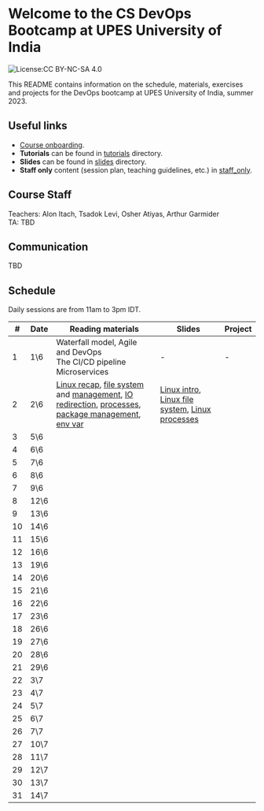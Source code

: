 # Welcome to the CS DevOps Bootcamp at UPES University of India

![License:CC BY-NC-SA 4.0](https://img.shields.io/badge/License-CC%20BY--NC--SA%204.0-lightgrey.svg)

This README contains information on the schedule, materials, exercises and projects for the DevOps bootcamp at UPES University of India, summer 2023.

## Useful links

- [Course onboarding](onboarding.md).
- **Tutorials** can be found in [tutorials](tutorials) directory.
- **Slides** can be found in [slides](slides) directory.
- **Staff only** content (session plan, teaching guidelines, etc.) in [staff_only](staff_only).

## Course Staff

Teachers: Alon Itach, Tsadok Levi, Osher Atiyas, Arthur Garmider   
TA: TBD 

## Communication 

TBD

## Schedule

Daily sessions are from 11am to 3pm IDT.


| #  |  Date |  Reading materials | Slides | Project  |
|---|---|---|---|---|
| 1 | 	1\6 | Waterfall model, Agile and DevOps<br>The CI/CD pipeline<br>Microservices | - | - | - | TBD | - |
| 2 | 	2\6 | [Linux recap](tutorials/01_linux_the_very_beginning.md), [file system](tutorials/02_linux_file_system.md) and [management](tutorials/03_linux_file_management.md), [IO redirection](tutorials/04_linux_io_redirection.md), [processes](tutorials/05_linux_processes.md), [package management](tutorials/06_linux_package_management.md), [env var](tutorials/07_linux_environment_variables.md) | [Linux intro](https://alonitac.github.io/DevOpsBootcampUPES/slides/linux_intro.html), [Linux file system](https://alonitac.github.io/DevOpsBootcampUPES/slides/linux_file_system.html), [Linux processes](https://alonitac.github.io/DevOpsBootcampUPES/slides/linux_processes.html) | 
| 3 | 	5\6 | 
| 4 | 	6\6 | 
| 5 | 	7\6 | 
| 6 | 	8\6 | 
| 7 | 	9\6 | 
| 8 | 	12\6 | 
| 9 | 	13\6 | 
| 10 | 	14\6 | 
| 11 | 	15\6 | 
| 12 | 	16\6 | 
| 13 | 	19\6 | 
| 14 | 	20\6 | 
| 15 | 	21\6 | 
| 16 | 	22\6 | 
| 17 | 	23\6 | 
| 18 | 	26\6 | 
| 19 | 	27\6 | 
| 20 | 	28\6 | 
| 21 | 	29\6 | 
| 22 | 	3\7 | 
| 23 | 	4\7 | 
| 24 | 	5\7 | 
| 25 | 	6\7 | 
| 26 | 	7\7 | 
| 27 | 	10\7 | 
| 28 | 	11\7 | 
| 29 | 	12\7 | 
| 30 | 	13\7 | 
| 31 | 	14\7 | 





